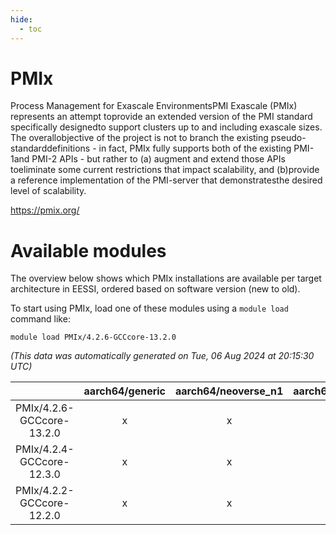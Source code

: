 ```yaml
---
hide:
  - toc
---
```


PMIx
====


Process Management for Exascale EnvironmentsPMI Exascale (PMIx) represents an attempt toprovide an extended version of the PMI standard specifically designedto support clusters up to and including exascale sizes. The overallobjective of the project is not to branch the existing pseudo-standarddefinitions - in fact, PMIx fully supports both of the existing PMI-1and PMI-2 APIs - but rather to (a) augment and extend those APIs toeliminate some current restrictions that impact scalability, and (b)provide a reference implementation of the PMI-server that demonstratesthe desired level of scalability.

https://pmix.org/
# Available modules


The overview below shows which PMIx installations are available per target architecture in EESSI, ordered based on software version (new to old).

To start using PMIx, load one of these modules using a `module load` command like:

```shell
module load PMIx/4.2.6-GCCcore-13.2.0
```

*(This data was automatically generated on Tue, 06 Aug 2024 at 20:15:30 UTC)*  

| |aarch64/generic|aarch64/neoverse_n1|aarch64/neoverse_v1|x86_64/generic|x86_64/amd/zen2|x86_64/amd/zen3|x86_64/amd/zen4|x86_64/intel/haswell|x86_64/intel/skylake_avx512|
| :---: | :---: | :---: | :---: | :---: | :---: | :---: | :---: | :---: | :---: |
|PMIx/4.2.6-GCCcore-13.2.0|x|x|x|x|x|x|x|x|x|
|PMIx/4.2.4-GCCcore-12.3.0|x|x|x|x|x|x|x|x|x|
|PMIx/4.2.2-GCCcore-12.2.0|x|x|x|x|x|x|-|x|x|
